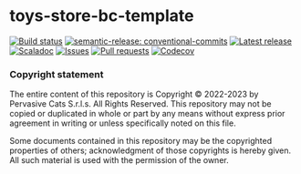 # toys-store-bc-template

[![Build status](https://github.com/pervasive-cats/toys-store-bc-template/actions/workflows/release.yml/badge.svg)](https://github.com/pervasive-cats/toys-store-bc-template/actions/workflows/release.yml)
[![semantic-release: conventional-commits](https://img.shields.io/badge/semantic--release-conventional_commits-e10098?logo=semantic-release)](https://github.com/semantic-release/semantic-release)
[![Latest release](https://img.shields.io/github/v/release/pervasive-cats/toys-store-bc-template)](https://github.com/pervasive-cats/toys-store-bc-template/releases/latest/)
[![Scaladoc](https://img.shields.io/github/v/release/pervasive-cats/toys-store-bc-template?label=scaladoc)](https://pervasive-cats.github.io/toys-store-bc-template/io/github/pervasivecats)
[![Issues](https://img.shields.io/github/issues/pervasive-cats/toys-store-bc-template)](https://github.com/pervasive-cats/toys-store-bc-template/issues)
[![Pull requests](https://img.shields.io/github/issues-pr/pervasive-cats/toys-store-bc-template)](https://github.com/pervasive-cats/toys-store-bc-template/pulls)
[![Codecov](https://codecov.io/gh/pervasive-cats/toys-store-bc-template/branch/main/graph/badge.svg?token=UX36N6CU78)](https://codecov.io/gh/pervasive-cats/toys-store-bc-template)

### Copyright statement

The entire content of this repository is Copyright © 2022-2023 by Pervasive Cats S.r.l.s. All Rights Reserved. This repository may
not be copied or duplicated in whole or part by any means without express prior agreement in writing or unless specifically noted
on this file. 

Some documents contained in this repository may be the copyrighted properties of others; acknowledgment of those copyrights is 
hereby given. All such material is used with the permission of the owner.
